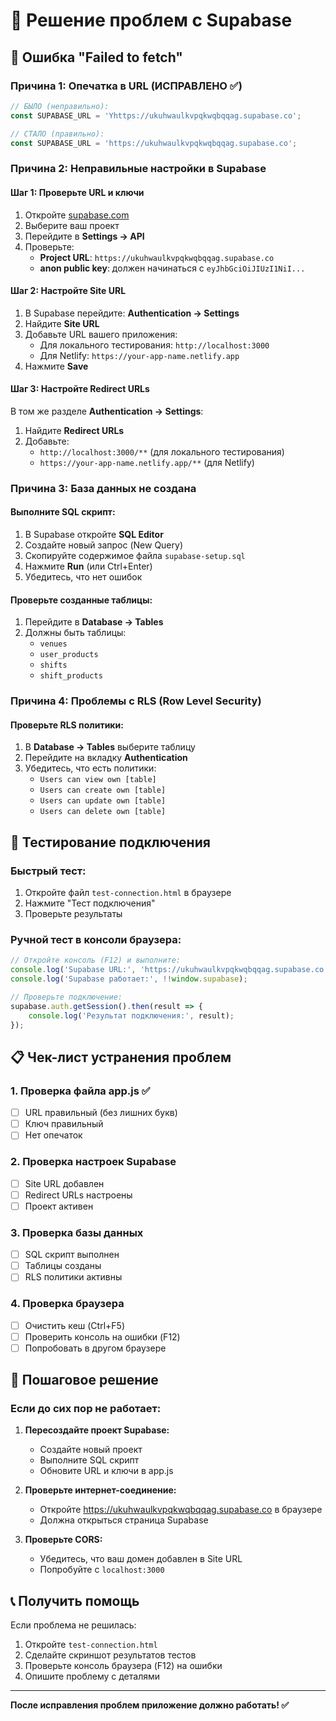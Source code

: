 # 🔧 Решение проблем с Supabase

## 🚨 Ошибка "Failed to fetch"

### Причина 1: Опечатка в URL (ИСПРАВЛЕНО ✅)
```javascript
// БЫЛО (неправильно):
const SUPABASE_URL = 'Yhttps://ukuhwaulkvpqkwqbqqag.supabase.co';

// СТАЛО (правильно):
const SUPABASE_URL = 'https://ukuhwaulkvpqkwqbqqag.supabase.co';
```

### Причина 2: Неправильные настройки в Supabase

#### Шаг 1: Проверьте URL и ключи
1. Откройте [supabase.com](https://supabase.com)
2. Выберите ваш проект
3. Перейдите в **Settings → API**
4. Проверьте:
   - **Project URL**: `https://ukuhwaulkvpqkwqbqqag.supabase.co`
   - **anon public key**: должен начинаться с `eyJhbGciOiJIUzI1NiI...`

#### Шаг 2: Настройте Site URL
1. В Supabase перейдите: **Authentication → Settings**
2. Найдите **Site URL**
3. Добавьте URL вашего приложения:
   - Для локального тестирования: `http://localhost:3000`
   - Для Netlify: `https://your-app-name.netlify.app`
4. Нажмите **Save**

#### Шаг 3: Настройте Redirect URLs
В том же разделе **Authentication → Settings**:
1. Найдите **Redirect URLs**
2. Добавьте:
   - `http://localhost:3000/**` (для локального тестирования)
   - `https://your-app-name.netlify.app/**` (для Netlify)

### Причина 3: База данных не создана

#### Выполните SQL скрипт:
1. В Supabase откройте **SQL Editor**
2. Создайте новый запрос (New Query)
3. Скопируйте содержимое файла `supabase-setup.sql`
4. Нажмите **Run** (или Ctrl+Enter)
5. Убедитесь, что нет ошибок

#### Проверьте созданные таблицы:
1. Перейдите в **Database → Tables**
2. Должны быть таблицы:
   - `venues`
   - `user_products`
   - `shifts`
   - `shift_products`

### Причина 4: Проблемы с RLS (Row Level Security)

#### Проверьте RLS политики:
1. В **Database → Tables** выберите таблицу
2. Перейдите на вкладку **Authentication**
3. Убедитесь, что есть политики:
   - `Users can view own [table]`
   - `Users can create own [table]`
   - `Users can update own [table]`
   - `Users can delete own [table]`

## 🧪 Тестирование подключения

### Быстрый тест:
1. Откройте файл `test-connection.html` в браузере
2. Нажмите "Тест подключения"
3. Проверьте результаты

### Ручной тест в консоли браузера:
```javascript
// Откройте консоль (F12) и выполните:
console.log('Supabase URL:', 'https://ukuhwaulkvpqkwqbqqag.supabase.co');
console.log('Supabase работает:', !!window.supabase);

// Проверьте подключение:
supabase.auth.getSession().then(result => {
    console.log('Результат подключения:', result);
});
```

## 📋 Чек-лист устранения проблем

### 1. Проверка файла app.js ✅
- [ ] URL правильный (без лишних букв)
- [ ] Ключ правильный
- [ ] Нет опечаток

### 2. Проверка настроек Supabase
- [ ] Site URL добавлен
- [ ] Redirect URLs настроены
- [ ] Проект активен

### 3. Проверка базы данных
- [ ] SQL скрипт выполнен
- [ ] Таблицы созданы
- [ ] RLS политики активны

### 4. Проверка браузера
- [ ] Очистить кеш (Ctrl+F5)
- [ ] Проверить консоль на ошибки (F12)
- [ ] Попробовать в другом браузере

## 🔄 Пошаговое решение

### Если до сих пор не работает:

1. **Пересоздайте проект Supabase:**
   - Создайте новый проект
   - Выполните SQL скрипт
   - Обновите URL и ключи в app.js

2. **Проверьте интернет-соединение:**
   - Откройте https://ukuhwaulkvpqkwqbqqag.supabase.co в браузере
   - Должна открыться страница Supabase

3. **Проверьте CORS:**
   - Убедитесь, что ваш домен добавлен в Site URL
   - Попробуйте с `localhost:3000`

## 📞 Получить помощь

Если проблема не решилась:
1. Откройте `test-connection.html`
2. Сделайте скриншот результатов тестов
3. Проверьте консоль браузера (F12) на ошибки
4. Опишите проблему с деталями

---

**После исправления проблем приложение должно работать! ✅** 